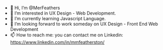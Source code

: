 - 👋 Hi, I’m @MerFeathers
- 👀 I’m interested in UX Design - Web Development.
- 🌱 I’m currently learning Javascript Language.
- 💞️ I’m looking forward to work someday on UX Design - Front End Web Development
- 📫 How to reach me: you can contact me on Linkedin: https://www.linkedin.com/in/mmfeatherston/

<!---
MerFeathers/MerFeathers is a ✨ special ✨ repository because its `README.md` (this file) appears on your GitHub profile.
You can click the Preview link to take a look at your changes.
--->
